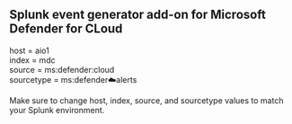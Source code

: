 ## Splunk event generator add-on for Microsoft Defender for CLoud

host = aio1\
index = mdc\
source = ms:defender:cloud\
sourcetype = ms:defender:cloud:alerts

Make sure to change host, index, source, and sourcetype values to match your Splunk environment.
